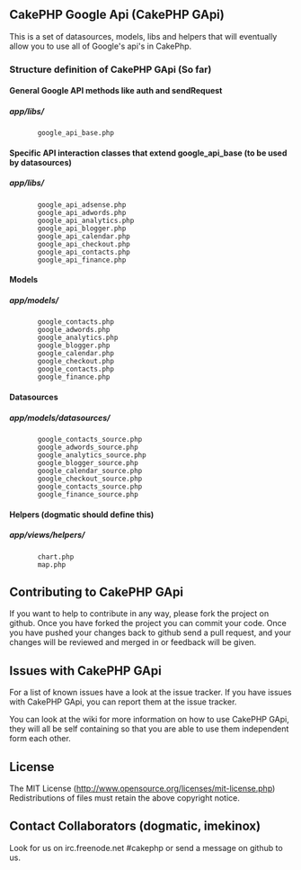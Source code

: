 ## CakePHP Google Api (CakePHP GApi)

This is a set of datasources, models, libs and helpers that will eventually allow you to use all of Google's api's in CakePhp.

### Structure definition of CakePHP GApi (So far)

#### General Google API methods like auth and sendRequest

##### app/libs/
           google_api_base.php

#### Specific API interaction classes that extend google_api_base (to be used by datasources)

##### app/libs/
           google_api_adsense.php
           google_api_adwords.php
           google_api_analytics.php
           google_api_blogger.php
           google_api_calendar.php
           google_api_checkout.php
           google_api_contacts.php
           google_api_finance.php

#### Models

##### app/models/
           google_contacts.php
           google_adwords.php
           google_analytics.php
           google_blogger.php
           google_calendar.php
           google_checkout.php
           google_contacts.php
           google_finance.php

#### Datasources

##### app/models/datasources/
           google_contacts_source.php
           google_adwords_source.php
           google_analytics_source.php
           google_blogger_source.php
           google_calendar_source.php
           google_checkout_source.php
           google_contacts_source.php
           google_finance_source.php

#### Helpers (dogmatic should define this)

##### app/views/helpers/
           chart.php
           map.php

## Contributing to CakePHP GApi

If you want to help to contribute in any way, please fork the project on github.
Once you have forked the project you can commit your code.
Once you have pushed your changes back to github send a pull request, and your changes will be reviewed and merged in or feedback will be given.

## Issues with CakePHP GApi

For a list of known issues have a look at the issue tracker.
If you have issues with CakePHP GApi, you can report them at the issue tracker. 

You can look at the wiki for more information on how to use CakePHP GApi, they will all be self containing so that you are able to use them independent form each other.

## License

The MIT License (http://www.opensource.org/licenses/mit-license.php)
Redistributions of files must retain the above copyright notice.

## Contact Collaborators (dogmatic, imekinox)

Look for us on irc.freenode.net #cakephp or send a message on github to us.
